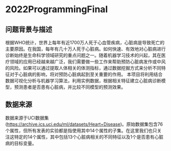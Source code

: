 # 2022ProgrammingFinal

## 问题背景与描述

根据WHO统计，世界上每年有近1700万人死于心血管疾病，心脏病是导致死亡的主要原因。在我国，每年有几十万人死于心脏病。如何快速、有效地对心脏病进行诊断始终是生命科学领域研究的重点问题之一。随着机器学习技术的兴起，其在医疗领域的应用已经越来越广泛，我们需要做一些工作来帮助预防心脏病发作或中风的风险。如果可以通过提取人体相关的体测指标，通过数据挖掘方式来分析不同特征对于心脏病的影响，将对预防心脏病起到至关重要的作用。
本项目将利用结合数据可视化分析与机器学习算法，利用实例数据，根据相关特征建立心脏病诊断模型，预测患者是否患有心脏病，并比较不同模型的预测效果。

## 数据来源

数据来源于UCI数据集(https://archive.ics.uci.edu/ml/datasets/Heart+Disease)。原始数据集包含76个属性，但所有发表的实验都是指使用其中14个属性的子集。在这里我们也只关注这特定的14个属性，其中包括13个心脏病相关的不同特征以及1个是否患有心脏病的目标变量。
